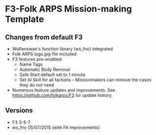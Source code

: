 # F3-Folk ARPS Mission-making Template #

## Changes from default F3 ##

* Wolfenswan's function library (ws_fnc) integrated
* Folk ARPS logo.jpg file included
* F3 features pre-enabled:
  * Name Tags
  * Automatic Body Removal
  * Safe Start default set to 1 minute
  * Set AI Skill for all factions - Missionmakers can remove the cases they do not need
 * Numerous feature updates and improvements. See https://github.com/folkarps/F3 for update history.

## Versions ##
* F3 3-5-7
* ws_fnc 05/07/2015 (with FA improvements)
